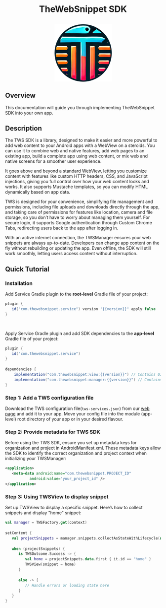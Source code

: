 
<div style="text-align: center;width: 100%;">
    <h1>TheWebSnippet SDK</h1>
    <img src="images/appIcon.png" alt="My Custom Icon" style="display: block; margin: 32px auto; max-width: 100%; height: auto;" />
</div>

## Overview
This documentation will guide you through implementing TheWebSnippet SDK into your own app.

## Description
The TWS SDK is a library, designed to make it easier and more powerful to add web
content to your Android apps with a WebView on a steroids. You can use it to combine web 
and native features, add web pages to an existing app, build a complete app using web content, 
or mix web and native screens for a smoother user experience.

It goes above and beyond a standard WebView, letting you customize content with features like
custom HTTP headers, CSS, and JavaScript injections, giving you full control over how your
web content looks and works. It also supports Mustache templates, so you can modify HTML 
dynamically based on app data.

TWS is designed for your convenience, simplifying file management and permissions, including file uploads and downloads
directly through the app, and taking care of permissions for features like location, camera
and file storage, so you don’t have to worry about managing them yourself. For secure login,
it supports Google authentication through Custom Chrome Tabs, redirecting users back to the 
app after logging in.

With an active internet connection, the TWSManager ensures your web snippets are always up-to-date. 
Developers can change app content on the fly without rebuilding or updating the app. Even 
offline, the SDK will still work smoothly, letting users access content without interruption.

## Quick Tutorial
### Installation

Add Service Gradle plugin to the __root-level__ Gradle file of your project:

```gradle
plugin {
   id("com.thewebsnippet.service") version "{{version}}" apply false
}
```

<br>

Apply Service Gradle plugin and add SDK dependencies to the __app-level__ Gradle file of your project:

```gradle
plugin {
   id("com.thewebsnippet.service")
}

dependencies {
    implementation("com.thewebsnippet:view:{{version}}") // Contains UI Composable components for displaying web pages
    implementation("com.thewebsnippet:manager:{{version}}") // Contains TWSManager for loading and refreshing snippets in real time
}
```

### Step 1: Add a TWS configuration file

Download the TWS configuration file(`tws-services.json`) from our <a href="https://thewebsnippet.dev">web page</a> and add it to
your app.
Move your config file into the module (app-level) root directory of your app or in your desired flavour.

### Step 2: Provide metadata for TWS SDK

Before using the TWS SDK, ensure you set up metadata keys for organization and project in AndroidManifest.xml. 
These metadata keys allow the SDK to identify the correct organization and project context when initializing your TWSManager:

```xml
<application>
   <meta-data android:name="com.thewebsnippet.PROJECT_ID"
           android:value="your_project_id" />
</application>
```

### Step 3: Using TWSView to display snippet

Set up TWSView to display a specific snippet. Here’s how to collect snippets and display "home" snippet:

```kotlin
val manager = TWSFactory.get(context)

setContent {
   val projectSnippets = manager.snippets.collectAsStateWithLifecycle(null).value

   when (projectSnippets) {
      is TWSOutcome.Success -> {
         val home = projectSnippets.data.first { it.id == "home" }
         TWSView(snippet = home)
      }

      else -> {
         // Handle errors or loading state here
      }
   }
}
```
